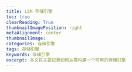 ```yaml
---
title: LSM 存储引擎
toc: true
clearReading: True
thumbnailImagePosition: right
metaAlignment: center
thumbnailImage:
categories: 存储引擎
tags: 存储引擎
keywords: 存储引擎
excerpt: 本文将主要记录如何从零构建一个可用的存储引擎
---
```

